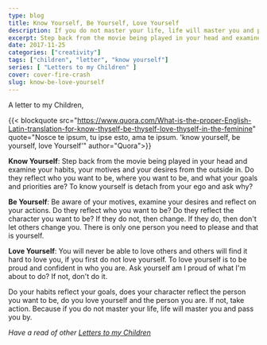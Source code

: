 ```yaml
---
type: blog
title: Know Yourself, Be Yourself, Love Yourself
description: If you do not master your life, life will master you and pass you by.
excerpt: Step back from the movie being played in your head and examine your habits, your motives and your desires from the outside in.
date: 2017-11-25
categories: ["creativity"]
tags: ["children", "letter", "know yourself"]
series: [ "Letters to my Children" ]
cover: cover-fire-crash
slug: know-be-love-yourself
---
```


A letter to my Children,

{{< blockquote src="https://www.quora.com/What-is-the-proper-English-Latin-translation-for-know-thyself-be-thyself-love-thyself-in-the-feminine" quote="Nosce te ipsum, tu ipse esto, ama te ipsum. 'know yourself, be yourself, love Yourself'" author="Quora">}}

__Know Yourself__: Step back from the movie being played in your head and examine your habits, your motives and your desires from the outside in. Do they reflect who you want to be, where you want to be, and what your goals and priorities are?  To know yourself is detach from your ego and ask why?

__Be Yourself__: Be aware of your motives, examine your desires and reflect on your actions. Do they reflect who you want to be? Do they reflect the character you want to be? If they do not, then change. If they do, then don't let others change you. There is only one person you need to please and that is yourself.

__Love Yourself__: You will never be able to love others and others will find it hard to love you, if you first do not love yourself. To love yourself is to be proud and confident in who you are. Ask yourself am I proud of what I'm about to do? If not, don't do it.

Do your habits reflect your goals, does your character reflect the person you want to be, do you love yourself and the person you are.  If not, take action. Because if you do not master your life, life will master you and pass you by.

_Have a read of other [Letters to my Children](/series/letters-to-my-children)_